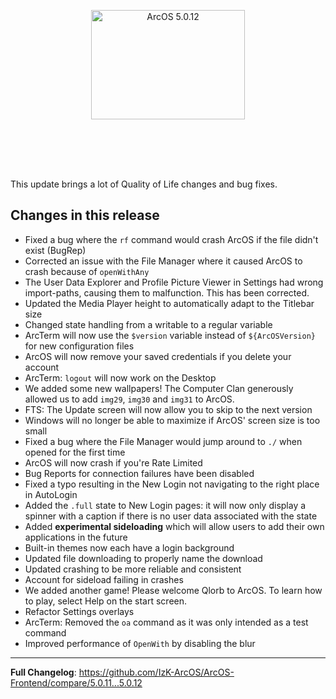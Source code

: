 <p align="center">
<img src="https://cdn.arcapi.nl/releases/banners/5012.png" alt="ArcOS 5.0.12" width="70%" style="display: block;margin: 0 auto;max-width: 70%;max-height: 250px;margin-bottom: 20px;aspect-ratio: 846 / 245 !important;">
</p>

This update brings a lot of Quality of Life changes and bug fixes.

## Changes in this release

- Fixed a bug where the `rf` command would crash ArcOS if the file didn't exist (BugRep)
- Corrected an issue with the File Manager where it caused ArcOS to crash because of `openWithAny`
- The User Data Explorer and Profile Picture Viewer in Settings had wrong import-paths, causing them to malfunction. This has been corrected.
- Updated the Media Player height to automatically adapt to the Titlebar size
- Changed state handling from a writable to a regular variable
- ArcTerm will now use the `$version` variable instead of `${ArcOSVersion}` for new configuration files
- ArcOS will now remove your saved credentials if you delete your account
- ArcTerm: `logout` will now work on the Desktop
- We added some new wallpapers! The Computer Clan generously allowed us to add `img29`, `img30` and `img31` to ArcOS.
- FTS: The Update screen will now allow you to skip to the next version
- Windows will no longer be able to maximize if ArcOS' screen size is too small
- Fixed a bug where the File Manager would jump around to `./` when opened for the first time
- ArcOS will now crash if you're Rate Limited
- Bug Reports for connection failures have been disabled
- Fixed a typo resulting in the New Login not navigating to the right place in AutoLogin
- Added the `.full` state to New Login pages: it will now only display a spinner with a caption if there is no user data associated with the state
- Added **experimental sideloading** which will allow users to add their own applications in the future
- Built-in themes now each have a login background
- Updated file downloading to properly name the download
- Updated crashing to be more reliable and consistent
- Account for sideload failing in crashes
- We added another game! Please welcome Qlorb to ArcOS. To learn how to play, select Help on the start screen.
- Refactor Settings overlays
- ArcTerm: Removed the `oa` command as it was only intended as a test command
- Improved performance of `OpenWith` by disabling the blur

---

**Full Changelog**: https://github.com/IzK-ArcOS/ArcOS-Frontend/compare/5.0.11...5.0.12
